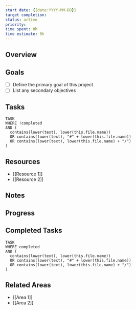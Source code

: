 ```yaml
---
start date: {{date:YYYY-MM-DD}}
target completion: 
status: active
priority: 
time spent: 0h
time estimate: 0h
---
```


## Overview
<!-- Brief description of what this project is about -->

## Goals
- [ ] Define the primary goal of this project
- [ ] List any secondary objectives

## Tasks

```dataview
TASK
WHERE !completed 
AND (
  contains(lower(text), lower(this.file.name)) 
  OR contains(lower(text), "#" + lower(this.file.name)) 
  OR contains(lower(text), lower(this.file.name) + "/")
)
```

## Resources
<!-- Links to relevant files, references, or external resources -->
- [[Resource 1]]
- [[Resource 2]]

## Notes
<!-- Key insights, decisions, and important information -->

## Progress
<!-- Milestones, achievements, and status updates -->

## Completed Tasks

```dataview
TASK
WHERE completed 
AND (
  contains(lower(text), lower(this.file.name)) 
  OR contains(lower(text), "#" + lower(this.file.name)) 
  OR contains(lower(text), lower(this.file.name) + "/")
)
```

## Related Areas
<!-- Areas of responsibility this project belongs to -->
- [[Area 1]]
- [[Area 2]]